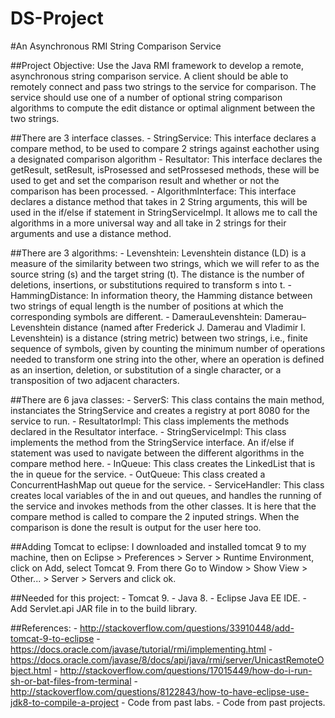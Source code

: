 # DS-Project
#An Asynchronous RMI String Comparison Service

##Project Objective:
    Use the Java RMI framework to develop a remote, asynchronous string comparison service. A client should be able to remotely connect and pass two strings to the service for comparison. The service should use one of a number of optional string comparison algorithms to compute the edit distance or optimal alignment between the two strings.

##There are 3 interface classes.
    - StringService:  This interface declares a compare method, to be used to compare 2 strings against eachother using a designated comparison algorithm
    - Resultator:  This interface declares the getResult, setResult, isProsessed and setProssesed methods, these will be used to get and set the comparison result and whether or not the comparison has been processed.
    - AlgorithmInterface:  This interface declares a distance method that takes in 2 String arguments, this will be used in the if/else if statement in StringServiceImpl. It allows me to call the algorithms in a more universal way and all take in 2 strings for their arguments and use a distance method.
    
##There are 3 algorithms:
    - Levenshtein: Levenshtein distance (LD) is a measure of the similarity between two strings, which we will refer to as the source string (s) and the target string (t). The distance is the number of deletions, insertions, or substitutions required to transform s into t.
    - HammingDistance: In information theory, the Hamming distance between two strings of equal length is the number of positions at which the corresponding symbols are different.
    - DamerauLevenshtein: Damerau–Levenshtein distance (named after Frederick J. Damerau and Vladimir I. Levenshtein) is a distance (string metric) between two strings, i.e., finite sequence of symbols, given by counting the minimum number of operations needed to transform one string into the other, where an operation is defined as an insertion, deletion, or substitution of a single character, or a transposition of two adjacent characters.
    
##There are 6 java classes:
    - ServerS: This class contains the main method, instanciates the StringService and creates a registry at port 8080 for the service to run.
    - ResultatorImpl: This class implements the methods declared in the Resultator interface.
    - StringServiceImpl: This class implements the method from the StringService interface. An if/else if statement was used to navigate between the different algorithms in the compare method here.
    - InQueue: This class creates the LinkedList that is the in queue for the service.
    - OutQueue: This class created a ConcurrentHashMap out queue for the service.
    - ServiceHandler: This class creates local variables of the in and out queues, and handles the running of the service and invokes methods from the other classes. It is here that the compare method is called to compare the 2 inputed strings. When the comparison is done the result is output for the user here too.
    
##Adding Tomcat to eclipse:
    I downloaded and installed tomcat 9 to my machine, then on Eclipse > Preferences > Server > Runtime Environment, click on Add, select Tomcat 9.
    From there Go to Window > Show View > Other... > Server > Servers and click ok.
    
##Needed for this project:
    - Tomcat 9.
    - Java 8.
    - Eclipse Java EE IDE.
    - Add Servlet.api JAR file in to the build library.

##References:
    - http://stackoverflow.com/questions/33910448/add-tomcat-9-to-eclipse
    - https://docs.oracle.com/javase/tutorial/rmi/implementing.html
    - https://docs.oracle.com/javase/8/docs/api/java/rmi/server/UnicastRemoteObject.html
    - http://stackoverflow.com/questions/17015449/how-do-i-run-sh-or-bat-files-from-terminal
    - http://stackoverflow.com/questions/8122843/how-to-have-eclipse-use-jdk8-to-compile-a-project
    - Code from past labs.
    - Code from past projects.

